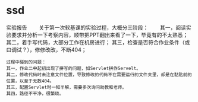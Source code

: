 # ssd
实验报告
　　关于第一次软基课的实验过程，大概分三阶段：
　　其一，阅读实验要求并分析一下考察内容，顺带把PPT翻出来看了一下，毕竟有的不太熟悉；
	其二，着手写代码，大部分工作在机房进行；
	其三，检查是否符合作业条件（或曰调试？），修修改改，不断404；

	过程中碰到的问题：
	其一，作业二中起初出现了拼写的问题，如Servlet拼作Servelt。
	其二，修改代码时未注意文件位置，导致修改的代码不在需要运行的文件夹里，却是在黏贴前的位置，以至于无数404。
	其三，配置Servlet时一知半解，需要多次询问助教和老师。
	其四，路径不干净，很繁琐。
